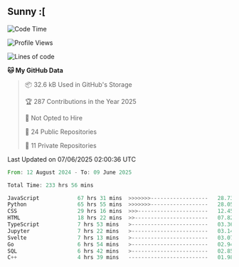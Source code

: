 ## Sunny :[

<!--START_SECTION:waka-->
![Code Time](http://img.shields.io/badge/Code%20Time-235%20hrs%202%20mins-blue)

![Profile Views](http://img.shields.io/badge/Profile%20Views-0-blue)

![Lines of code](https://img.shields.io/badge/From%20Hello%20World%20I%27ve%20Written-283.7%20thousand%20lines%20of%20code-blue)

**🐱 My GitHub Data** 

> 📦 32.6 kB Used in GitHub's Storage 
 > 
> 🏆 287 Contributions in the Year 2025
 > 
> 🚫 Not Opted to Hire
 > 
> 📜 24 Public Repositories 
 > 
> 🔑 11 Private Repositories 
 > 

 Last Updated on 07/06/2025 02:00:36 UTC
<!--END_SECTION:waka-->

<!--START_SECTION:code-->

```rust
From: 12 August 2024 - To: 09 June 2025

Total Time: 233 hrs 56 mins

JavaScript            67 hrs 31 mins  >>>>>>>------------------   28.73 %
Python                65 hrs 55 mins  >>>>>>>------------------   28.05 %
CSS                   29 hrs 16 mins  >>>----------------------   12.45 %
HTML                  18 hrs 22 mins  >>-----------------------   07.82 %
TypeScript            7 hrs 53 mins   >------------------------   03.36 %
Jupyter               7 hrs 22 mins   >------------------------   03.14 %
Svelte                7 hrs 13 mins   >------------------------   03.07 %
Go                    6 hrs 54 mins   >------------------------   02.94 %
SQL                   6 hrs 42 mins   >------------------------   02.85 %
C++                   4 hrs 39 mins   -------------------------   01.98 %
```

<!--END_SECTION:code-->
